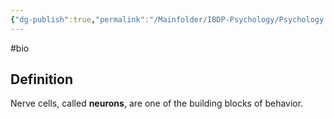 ```yaml
---
{"dg-publish":true,"permalink":"/Mainfolder/IBDP-Psychology/Psychology Revision/Concepts/Neurons/"}
---
```


#bio 
## Definition
Nerve cells, called **neurons**, are one of the building blocks of behavior.